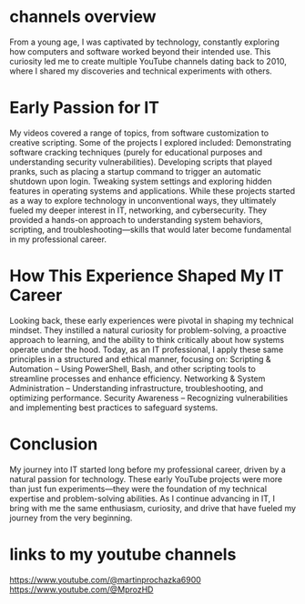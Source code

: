 # channels overview
From a young age, I was captivated by technology, constantly exploring how computers and software worked beyond their intended use. This curiosity led me to create multiple YouTube channels dating back to 2010, where I shared my discoveries and technical experiments with others.

# Early Passion for IT

My videos covered a range of topics, from software customization to creative scripting. Some of the projects I explored included:
Demonstrating software cracking techniques (purely for educational purposes and understanding security vulnerabilities).
Developing scripts that played pranks, such as placing a startup command to trigger an automatic shutdown upon login.
Tweaking system settings and exploring hidden features in operating systems and applications.
While these projects started as a way to explore technology in unconventional ways, they ultimately fueled my deeper interest in IT, networking, and cybersecurity. They provided a hands-on approach to understanding system behaviors, scripting, and troubleshooting—skills that would later become fundamental in my professional career.
# How This Experience Shaped My IT Career
Looking back, these early experiences were pivotal in shaping my technical mindset. They instilled a natural curiosity for problem-solving, a proactive approach to learning, and the ability to think critically about how systems operate under the hood.
Today, as an IT professional, I apply these same principles in a structured and ethical manner, focusing on:
Scripting & Automation – Using PowerShell, Bash, and other scripting tools to streamline processes and enhance efficiency.
Networking & System Administration – Understanding infrastructure, troubleshooting, and optimizing performance.
Security Awareness – Recognizing vulnerabilities and implementing best practices to safeguard systems.
# Conclusion
My journey into IT started long before my professional career, driven by a natural passion for technology. These early YouTube projects were more than just fun experiments—they were the foundation of my technical expertise and problem-solving abilities. As I continue advancing in IT, I bring with me the same enthusiasm, curiosity, and drive that have fueled my journey from the very beginning.  
# links to my youtube channels  
https://www.youtube.com/@martinprochazka6900  
https://www.youtube.com/@MprozHD
